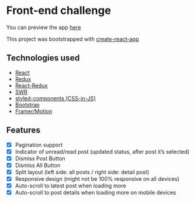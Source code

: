 # Front-end challenge

You can preview the app [here](https://friendly-babbage-6107de.netlify.com/)

This project was bootstrapped with [create-react-app](https://github.com/facebook/create-react-app)

## Technologies used

- [React](https://github.com/facebook/react)
- [Redux](https://github.com/reduxjs/redux)
- [React-Redux](https://github.com/reduxjs/react-redux)
- [SWR](https://github.com/zeit/swr)
- [styled-components (CSS-in-JS)](https://github.com/styled-components/styled-components)
- [Bootstrap](https://github.com/twbs/bootstrap)
- [Framer/Motion](https://github.com/framer/motion)

## Features

- [x] Pagination support
- [x] Indicator of unread/read post (updated status, after post it’s selected)
- [x] Dismiss Post Button
- [x] Dismiss All Button
- [x] Split layout (left side: all posts / right side: detail post)
- [x] Responsive design (might not be 100% responsive on all devices)
- [x] Auto-scroll to latest post when loading more
- [x] Auto-scroll to post details when loading more on mobile devices

##
